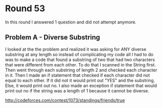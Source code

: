 
# Round 53

In this round I answered 1 question and did not attempt anymore.

## Problem A - Diverse Substring

I looked at the the problem and realized it was asking for ANY diverse substring at any length so instead of complicating my code all I had to do was to make a code that found a substring of two that had two characters that were different from each other. To do that I scanned in the String first. Then went through each substring of length 2 and checked each character in it. Then I made an if statement that checked if each character did not equal to each other. If it did not it would print out "YES" and the substring. Else, it would print out no. I also made an exception if statement that would print out no if the string was a length of 1 because it cannot be diverse.

http://codeforces.com/contest/1073/standings/friends/true
